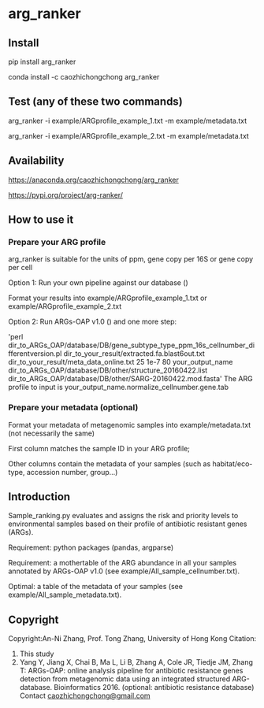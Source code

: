 # arg_ranker

## Install
pip install arg_ranker

conda install -c caozhichongchong arg_ranker

## Test (any of these two commands)
arg_ranker -i example/ARGprofile_example_1.txt -m example/metadata.txt

arg_ranker -i example/ARGprofile_example_2.txt -m example/metadata.txt

## Availability
https://anaconda.org/caozhichongchong/arg_ranker

https://pypi.org/project/arg-ranker/

## How to use it
### Prepare your ARG profile

arg_ranker is suitable for the units of ppm, gene copy per 16S or gene copy per cell

Option 1: Run your own pipeline against our database ()

Format your results into example/ARGprofile_example_1.txt or example/ARGprofile_example_2.txt

Option 2: Run ARGs-OAP v1.0 () and one more step:

'perl dir_to_ARGs_OAP/database/DB/gene_subtype_type_ppm_16s_cellnumber_differentversion.pl dir_to_your_result/extracted.fa.blast6out.txt dir_to_your_result/meta_data_online.txt 25 1e-7 80 your_output_name dir_to_ARGs_OAP/database/DB/other/structure_20160422.list dir_to_ARGs_OAP/database/DB/other/SARG-20160422.mod.fasta'
The ARG profile to input is your_output_name.normalize_cellnumber.gene.tab

### Prepare your metadata (optional)

Format your metadata of metagenomic samples into example/metadata.txt (not necessarily the same)

First column matches the sample ID in your ARG profile;

Other columns contain the metadata of your samples (such as habitat/eco-type, accession number, group...)

## Introduction
Sample_ranking.py evaluates and assigns the risk and priority levels to environmental samples
based on their profile of antibiotic resistant genes (ARGs).

Requirement: python packages (pandas, argparse)

Requirement: a mothertable of the ARG abundance in all your samples
annotated by ARGs-OAP v1.0 (see example/All_sample_cellnumber.txt).

Optimal: a table of the metadata of your samples (see example/All_sample_metadata.txt).

## Copyright
Copyright:An-Ni Zhang, Prof. Tong Zhang, University of Hong Kong
Citation:
1. This study
2. Yang Y, Jiang X, Chai B, Ma L, Li B, Zhang A, Cole JR, Tiedje JM, Zhang T: ARGs-OAP: online analysis pipeline for antibiotic resistance genes detection from metagenomic data using an integrated structured ARG-database. Bioinformatics 2016. (optional: antibiotic resistance database)
Contact caozhichongchong@gmail.com
